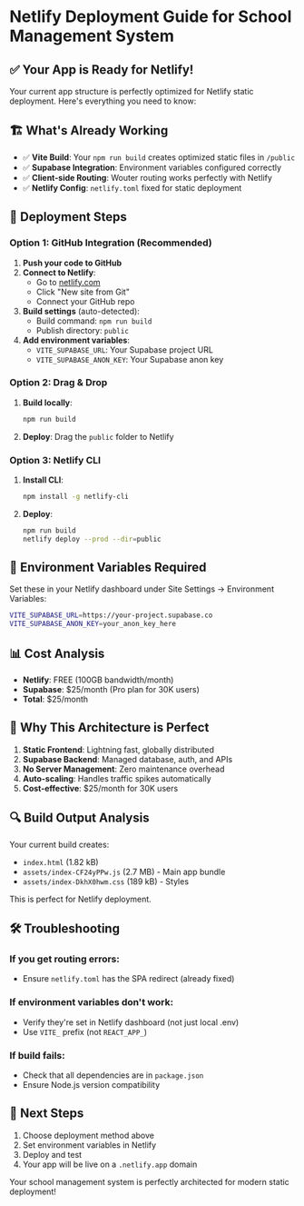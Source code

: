 # Netlify Deployment Guide for School Management System

## ✅ Your App is Ready for Netlify!

Your current app structure is perfectly optimized for Netlify static deployment. Here's everything you need to know:

## 🏗️ What's Already Working

- ✅ **Vite Build**: Your `npm run build` creates optimized static files in `/public`
- ✅ **Supabase Integration**: Environment variables configured correctly
- ✅ **Client-side Routing**: Wouter routing works perfectly with Netlify
- ✅ **Netlify Config**: `netlify.toml` fixed for static deployment

## 🚀 Deployment Steps

### Option 1: GitHub Integration (Recommended)

1. **Push your code to GitHub**
2. **Connect to Netlify**:
   - Go to [netlify.com](https://netlify.com)
   - Click "New site from Git"
   - Connect your GitHub repo
3. **Build settings** (auto-detected):
   - Build command: `npm run build`
   - Publish directory: `public`
4. **Add environment variables**:
   - `VITE_SUPABASE_URL`: Your Supabase project URL
   - `VITE_SUPABASE_ANON_KEY`: Your Supabase anon key

### Option 2: Drag & Drop

1. **Build locally**:
   ```bash
   npm run build
   ```
2. **Deploy**: Drag the `public` folder to Netlify

### Option 3: Netlify CLI

1. **Install CLI**:
   ```bash
   npm install -g netlify-cli
   ```
2. **Deploy**:
   ```bash
   npm run build
   netlify deploy --prod --dir=public
   ```

## 🔧 Environment Variables Required

Set these in your Netlify dashboard under Site Settings → Environment Variables:

```bash
VITE_SUPABASE_URL=https://your-project.supabase.co
VITE_SUPABASE_ANON_KEY=your_anon_key_here
```

## 📊 Cost Analysis

- **Netlify**: FREE (100GB bandwidth/month)
- **Supabase**: $25/month (Pro plan for 30K users)
- **Total**: $25/month

## 🎯 Why This Architecture is Perfect

1. **Static Frontend**: Lightning fast, globally distributed
2. **Supabase Backend**: Managed database, auth, and APIs
3. **No Server Management**: Zero maintenance overhead
4. **Auto-scaling**: Handles traffic spikes automatically
5. **Cost-effective**: $25/month for 30K users

## 🔍 Build Output Analysis

Your current build creates:
- `index.html` (1.82 kB)
- `assets/index-CF24yPPw.js` (2.7 MB) - Main app bundle
- `assets/index-DkhX0hwm.css` (189 kB) - Styles

This is perfect for Netlify deployment.

## 🛠️ Troubleshooting

### If you get routing errors:
- Ensure `netlify.toml` has the SPA redirect (already fixed)

### If environment variables don't work:
- Verify they're set in Netlify dashboard (not just local .env)
- Use `VITE_` prefix (not `REACT_APP_`)

### If build fails:
- Check that all dependencies are in `package.json`
- Ensure Node.js version compatibility

## 🎉 Next Steps

1. Choose deployment method above
2. Set environment variables in Netlify
3. Deploy and test
4. Your app will be live on a `.netlify.app` domain

Your school management system is perfectly architected for modern static deployment!